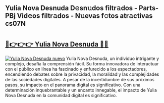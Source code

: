 ## Yulia Nova Desnuda D𝚎sn𝚞dos filtr𝚊dos - Parts-PBj Vid𝚎os filtr𝚊dos - N𝚞evas f𝚘tos atr𝚊ctivas cs07N

# <h2><a href="http://mb0mvl.tromn.icu/?c=Yulia+Nova+Desnuda">🔗👉👉👉 Yulia Nova Desnuda 🔗🔗</a></h2>

[![Yulia Nova Desnuda nuevo](https://i.imgur.com/pEAQMta.gif)](http://mb0mvl.tromn.icu/?c=Yulia+Nova+Desnuda)
Yulia Nova Desnuda, un individuo intrigante y complejo, desafía la comprensión fácil. Su forma innovadora de interactuar con el público en línea ha fascinado y enfurecido a los espectadores, encendiendo debates sobre la privacidad, la moralidad y las complejidades de las sociedades digitales. A pesar de la incertidumbre de sus próximos pasos, su impacto en el panorama digital es significativo. Con una determinación inquebrantable y un encanto innegable, el impacto de Yulia Nova Desnuda en la comunidad digital es significativo.
